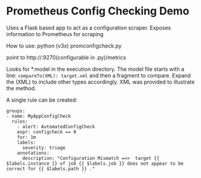 # Prometheus Config Checking Demo
Uses a Flask based app to act as a configuration scraper.  Exposes information to Prometheus for scraping

How to use:
python (v3x) promconfigcheck.py

point to http://<host>:9270(configurable in .py)/metrics

Looks for *.model in the execution directory.  The model file starts with a line: `compareTo(XML): target.xml` and then a fragment to compare.  Expand the (XML) to include other types accordingly.  XML was provided to illustrate the method.

A single rule can be created:
```
groups:
- name: MyAppConfigCheck
  rules:
    - alert: AutomatedConfigCheck
    expr: configcheck == 0
    for: 1m
    labels:
      severity: triage
    annotations:
      description: "Configuration Mismatch ==>  target {{ $labels.instance }} of job {{ $labels.job }} does not appear to be correct for {{ $labels.path }} ."  
```